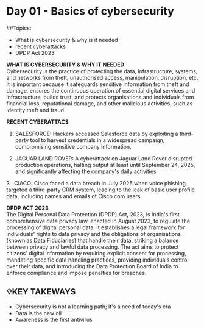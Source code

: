 # Day 01 - Basics of cybersecurity
##Topics:
- What is cybersecurity & why is it needed
- recent cyberattacks
- DPDP Act 2023

<b>WHAT IS CYBERSECURITY & WHY IT NEEDED</b></br>
Cybersecurity is the practice of protecting the data, infrastructure, systems, and networks from theft, unauthorised access, manipulation, disruption, etc.</br>
It is important because it safeguards sensitive information from theft and damage, ensures the continuous operation of essential digital services and infrastructure, builds trust, and protects organisations and individuals from financial loss, reputational damage, and other malicious activities, such as identity theft and fraud.

<b>RECENT CYBERATTACS</b></br>
1. SALESFORCE: Hackers accessed Salesforce data by exploiting a third-party tool to harvest credentials in a widespread campaign, compromising sensitive company information.</br>

2. JAGUAR LAND ROVER: A cyberattack on Jaguar Land Rover disrupted production operations, halting output at least until September 24, 2025, and significantly affecting the company's daily activities </br>

3 . CIACO: Cisco faced a data breach in July 2025 when voice phishing targeted a third-party CRM system, leading to the leak of basic user profile data, including names and emails of Cisco.com users. </br>

<b>DPDP ACT 2023</b></br>
The Digital Personal Data Protection (DPDP) Act, 2023, is India's first comprehensive data privacy law, enacted in August 2023, to regulate the processing of digital personal data. It establishes a legal framework for individuals' rights to data privacy and the obligations of organisations (known as Data Fiduciaries) that handle their data, striking a balance between privacy and lawful data processing. The act aims to protect citizens' digital information by requiring explicit consent for processing, mandating specific data handling practices, providing individuals control over their data, and introducing the Data Protection Board of India to enforce compliance and impose penalties for breaches.

## 💡KEY TAKEWAYS
- Cybersecurity is not a learning path; it's a need of today's era
- Data is the new oil
- Awareness is the first antivirus
